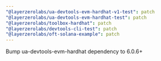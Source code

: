 ```yaml
---
"@layerzerolabs/ua-devtools-evm-hardhat-v1-test": patch
"@layerzerolabs/ua-devtools-evm-hardhat-test": patch
"@layerzerolabs/toolbox-hardhat": patch
"@layerzerolabs/devtools-cli-test": patch
"@layerzerolabs/oft-solana-example": patch
---
```


Bump ua-devtools-evm-hardhat dependency to 6.0.6+
